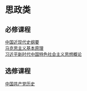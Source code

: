# 思政类

## 必修课程

[中国近现代史纲要](./history_of_modern_china.md)<br/>
[马克思主义基本原理](./marxist_principles.md)<br/>
[习近平新时代中国特色社会主义思想概论](./xi_jinping_thought.md)

## 选修课程

[中国共产党历史](./history_of_CPC.md)